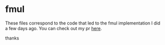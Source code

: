 # fmul

These files correspond to the code that led to the fmul implementation I did a few days ago. You can check out my pr [here](https://github.com/llvm/llvm-project/pull/91537#event-13089100317).

thanks
